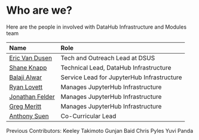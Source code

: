 # Who are we?

Here are the people in involved with DataHub Infrastructure and Modules team

| Name | Role |
| :--- | :--- |
| [Eric Van Dusen](mailto:ericvd@berkeley.edu) | Tech and Outreach Lead at DSUS |
| [Shane Knapp](mailto:sknapp@berkeley.edu) | Technical Lead, DataHub Infrastructure |
| [Balaji Alwar](mailto:balajialwar@berkeley.edu) | Service Lead for JupyterHub Infrastructure 
| [Ryan Lovett](mailto:rylo@berkeley.edu) | Manages JupyterHub Infrastructure |
| [Jonathan Felder](mailto:felder@berkeley.edu) | Manages JupyterHub Infrastructure |
| [Greg Meritt](mailto:gmeritt@berkeley.edu) | Manages JupyterHub Infrastructure |
| [Anthony Suen](mailto:anthonysuen@berkeley.edu) | Co-Curricular Lead |

Previous Contributors:
Keeley Takimoto
Gunjan Baid
Chris Pyles
Yuvi Panda

